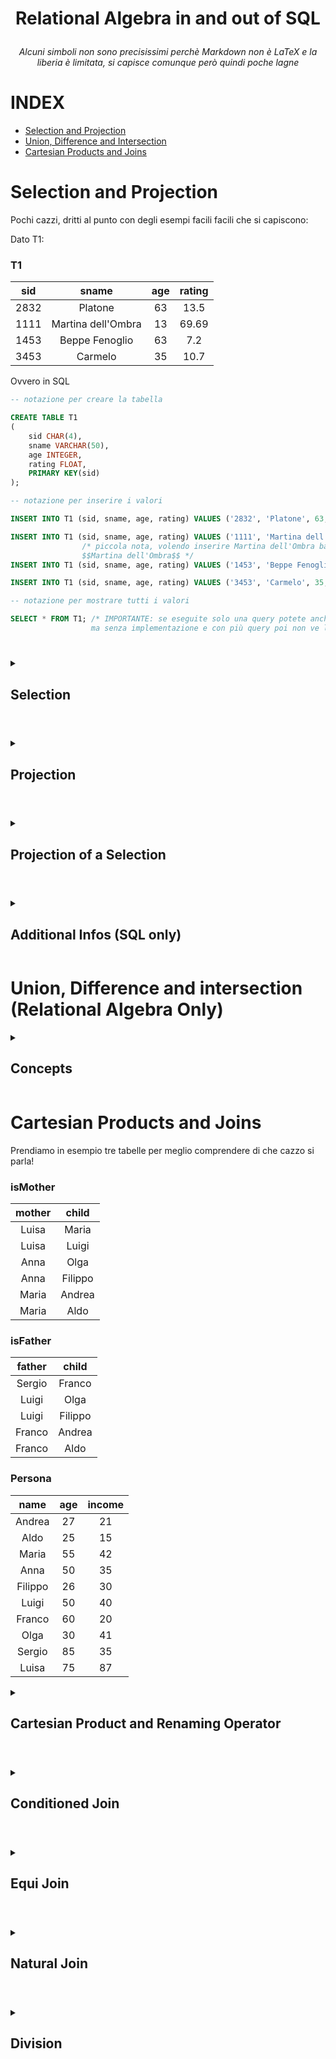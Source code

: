 # <p align = "center"> Relational Algebra in and out of SQL </p>

###### <p align = "center"> Alcuni simboli non sono precisissimi perchè Markdown non è LaTeX e la liberia è limitata, si capisce comunque però quindi poche lagne </p>

#
# INDEX

- [Selection and Projection](#selection-and-projection)
- [Union, Difference and Intersection](#union-difference-and-intersection-relational-algebra-only)
- [Cartesian Products and Joins](#cartesian-products-and-joins)

#

# Selection and Projection

Pochi cazzi, dritti al punto con degli esempi facili facili che si capiscono:

Dato T1:

### T1

| **sid** | **sname** | **age** | **rating** |
| :---: | :---: | :---: | :---: |
|2832|Platone|63|13.5|
|1111|Martina dell'Ombra|13|69.69|
|1453|Beppe Fenoglio|63|7.2|
|3453|Carmelo|35|10.7|

Ovvero in SQL

~~~sql
-- notazione per creare la tabella

CREATE TABLE T1
(
    sid CHAR(4),
    sname VARCHAR(50),
    age INTEGER,
    rating FLOAT,
    PRIMARY KEY(sid)
);

-- notazione per inserire i valori

INSERT INTO T1 (sid, sname, age, rating) VALUES ('2832', 'Platone', 63, 13.5);

INSERT INTO T1 (sid, sname, age, rating) VALUES ('1111', 'Martina dell Ombra', 13, 69.69);
                /* piccola nota, volendo inserire Martina dell'Ombra basterebbe fare 
                $$Martina dell'Ombra$$ */
INSERT INTO T1 (sid, sname, age, rating) VALUES ('1453', 'Beppe Fenoglio', 63, 7.2);

INSERT INTO T1 (sid, sname, age, rating) VALUES ('3453', 'Carmelo', 35, 10.7);

-- notazione per mostrare tutti i valori

SELECT * FROM T1; /* IMPORTANTE: se eseguite solo una query potete anche evitare il ;
                  ma senza implementazione e con più query poi non ve le distingue /*
~~~

#

<details>

<summary><h2> Selection </h2> </summary>

L'operazione di selezione *Sig1* = $\sigma_{age > 42}$(*T1*)

In SQL
~~~sql
SELECT * -- Seleziona tutte le righe e le colonne...
FROM T1  -- ...dalla tabella T1...
WHERE age > 42  -- ...tale che l'età sia maggiore di 42.
~~~

Dà come risultato:

### Sig1

| **sid** | **sname** | **age** | **rating** |
| :---: | :---: | :---: | :---: |
|2832|Platone|63|13.5|
|1453|Beppe Fenoglio|63|7.2|

</details>

#

<details>

<summary><h2> Projection </h2> </summary>

L'operazione di proiezione *Pro1* = $\pi_{age}$(*T1*)

In SQL
~~~sql
SELECT age --seleziona solo la colonna "age"
FROM T1
~~~

Produce:

### Pro1

| **age** | 
:---:
63
13
63
35
#### Piccola nota: dalle lezioni esce fuori che l'operatore di proiezione *dovrebbe* eliminare i duplicati, ma sta cosa nse vede pe niente, questo perchè ancora non abbiamo tenuto conto di un terminino importantino che vediamo qui di seguito (ricordo di fare opportune verifiche sul [sito](https://www.db-fiddle.com) consigliato dal Professore per esercitarsi):

~~~sql
SELECT distinct age -- distinct elimina le copie
FROM T1
~~~

Che invece darà in "output":

| **age** | 
:---:
63
13
35

</details>

#

<details>

<summary><h2> Projection of a Selection </h2> </summary>

E infine un'operazione tipo *SP* = $\pi_{sname,age}(\sigma_{rating>9}(T1))$

In SQL
~~~sql
SELECT sname, age
FROM T1
WHERE rating > 9;
~~~

Dà:

### SP

 **sname** | **age** | 
|:---: | :---: | 
|Martina dell'Ombra|13|
|Platone|63|
|Carmelo|35|

#### Non dò certezze sul fatto che sia una ricorrenza voluta da PostgreSQL, anche perchè non c'ho troppa sbatta di andare a verificare ciò che sto per dire, però pare che dall'alto verso il basso il risultato della query abbia organizzato i dati che abbiamo "proiettato" dal rating più alto fino al più basso (può essere che lo faccia sempre come no).

</details>

#

<details>

<summary><h2> Additional Infos (SQL only) </h2> </summary>

Per questi esempi useremo queste tabelle e il [sito](https://www.db-fiddle.com) consigliato:

~~~sql
CREATE TABLE Person
(
    pid CHAR(3),
    pname VARCHAR(50),
    income INTEGER,
    age INTEGER,
    PRIMARY KEY(pid)
);

INSERT INTO Person (pid, pname, income, age) VALUES ('aaa', 'Paolo', 30, 43);
INSERT INTO Person (pid, pname, income, age) VALUES ('aab', 'Francesca', 60, 5);
INSERT INTO Person (pid, pname, income, age) VALUES ('aba', 'Carla', 23, 60);
INSERT INTO Person (pid, pname, income, age) VALUES ('abb', 'Gesù Cristo', 0, 33);

------------------------------------------------------------


~~~
Name conventions:
~~~ sql
SELECT Person.pname, Person.income
FROM Person
WHERE Person.age < 35;

-- oppure se non ci sono ambiguità

SELECT pname, income
FROM Person
WHERE age < 35;

-- oppure se ci sono ambiguità ma vogliamo una soluzione più facile

SELECT p.pname, p.income
FROM Person /* as */ p
WHERE p.age < 35;
~~~

Per modificare il nome degli attributi in un risultato usiamo:
~~~ sql
SELECT p.pname as Person_Name, p.income, p.income as Person_Salary -- ripetere con label diversi
FROM Person p
WHERE p.age <35;
~~~

Possiamo anche usare delle espressioni nella proiezione:
~~~ sql
SELECT income/2 as Salary
FROM Person
WHERE age > 10;
~~~

Oppure complicare gli argomenti della selezione:

~~~ sql
SELECT pid, pname, age
FROM Person
WHERE income > 20 AND income <40;

-- o anche 

SELECT pid, pname, age + 420
FROM Person
WHERE income > 20 AND (age < 40 OR age > 3);
~~~

Generalizzare la soluzione di una selezione
~~~ sql
SELECT *
FROM Person
WHERE pname LIKE 'A_g%'; -- seleziona i nomi che hanno A come iniziale e g come terza lettera
~~~

</details>

#


# Union, Difference and intersection (Relational Algebra Only)

<details>

<summary><h2> Concepts </h2></summary>

Tutti e tre devono essere **union-compatible**, ovvero devono possedere lo stesso numero di colonne, e tutte le coppie di colonne "allineate" devono essere dello stesso tipo

Prenderemo in esempio due tabelle propedeutiche per comprendere i tre concetti: 

### S
|sid|sname|
|:---:|:---:|
|1|Arianna|
|2|Monica|
|3|Mariangelo|

### D
|did|dname|
|:---:|:---:|
|1|Arianna|
|4|Samaritano|
|3|Mariangelo|

### Unione 

$S \cup D$


|sid|sname|
|:---:|:---:|
|1|Arianna|
|2|Monica|
|3|Mariangelo|
|4|Samaritano|

### Intersezione

$S \cap D$

|sid|sname|
|:---:|:---:|
|1|Arianna|
|3|Mariangelo|

### DIfferenza 

$S - D$

|sid|sname|
|:---:|:---:|
|2|Monica|

</details>

#

# Cartesian Products and Joins

Prendiamo in esempio tre tabelle per meglio comprendere di che cazzo si parla!

### isMother

|mother|child|
|:---:|:---:|
Luisa|Maria
Luisa|Luigi
Anna|Olga
Anna|Filippo
Maria|Andrea
Maria|Aldo

### isFather

|father|child|
|:---:|:---:|
Sergio|Franco
Luigi|Olga
Luigi|Filippo
Franco|Andrea
Franco|Aldo

### Persona

|name|age|income|
|:---:|:---:|:---:|
Andrea|27|21
Aldo|25|15
Maria|55|42
Anna|50|35
Filippo|26|30
Luigi|50|40
Franco|60|20
Olga|30|41
Sergio|85|35
Luisa|75|87

<details>

<summary><h2> Cartesian Product and Renaming Operator </h2> </summary> 

Per facilità in questo esempio riduciamo a due tuple ciascuna le tabelle isMother e isFather dunque:

### isMother

|mother|child|
|:---:|:---:|
Luisa|Maria
Luisa|Luigi

### isFather

|father|child|
|:---:|:---:|
Sergio|Franco
Luigi|Olga

Banalmente, date le due tabelle, il **prodotto cartesiano** associa alle ad ogni riga della prima tabella, tutte le righe della seconda, e dunque uscirà che dato $ProdCart = isMother \times isFather$

### ProdCart

|mother|(child)|father|(child)|
|:---:|:---:|:---:|:---:|
|Luisa|Maria|Sergio|Franco
|Luisa|Maria|Luigi|Olga
|Luisa|Luigi|Sergio|Franco
|Luisa|Luigi|Luigi|Olga

In SQL:
~~~ sql

~~~

Per risolvere ambiguità come quella causata dalla doppia presenza di "child" usiamo il renaming operator. Dato $\rho( R (2 \to m\_ child, 4 \to f\_ child), isMother \times isFather)$ avremo:

### R

|mother|m_child|father|f_child|
|:---:|:---:|:---:|:---:|
|Luisa|Maria|Sergio|Franco
|Luisa|Maria|Luigi|Olga
|Luisa|Luigi|Sergio|Franco
|Luisa|Luigi|Luigi|Olga

In SQL:

~~~ sql

~~~

</details>

#

<details>

<summary><h2> Conditioned Join </h2> </summary> 

La **conditioned join** è simile al prodotto cartesiano, ma banalmente aggiunge un criterio per il quale ad una tupla ne debba essere collegata un'altra. Ad esempio, proviamo a fare 

$CondJoin = Persona ⋈_{p1.age < p2.age} Persona$

riscrivibile anche come 

$$\rho(CondJoin(1 \to p1.name, 2 \to p1.age, 3 \to p1.income, 4 \to p2.name, 5 \to p2.age, 6 \to p2.income), \sigma_{p1.age < p2.age}(\rho(p1, Persona) \times \rho(p2, Persona)))$$

nel caso in cui Persona sia composto solo dalle prime 4 tuple

### CondJoin

|p1.name|p1.age|p1.income|p2.name|p2.age|p2.income|
|:---:|:---:|:---:|:---:|:---:|:---:
Andrea|27|21|Anna|50|35
Andrea|27|21|Maria|55|42
Aldo|25|15|Andrea|27|21
Aldo|25|15|Anna|50|35
Aldo|25|15|Maria|55|42
Anna|50|35|Maria|55|42

In SQL:
~~~ sql

~~~

</details>

#

<details>

<summary><h2> Equi Join </h2> </summary> 

**L'equi join**, è null'altro se non una banale conditioned join in cui l'operatore di confronto controlla che i valori di un attributo di una tabella siano uguali ai valori di altri attributi di un'altra tabella.

Tornando a isFather e isMother come esempi, cerchiamo di definire un equi join definita come  

$EquiJoin = isMother ⋈_{isMother.child = isFather.father} isFather$  

oppure anche   
$$\rho(EquiJoin(2 \to m \_child, 4 \to f \_ child), \sigma_{isMother.child = isFather.father}(isMother \times isFather))$$

### EquiJoin

|mother|m_child|father|f_child|
|:---:|:---:|:---:|:---:|
|Luisa|Luigi|Luigi|Olga
|Luisa|Luigi|Luigi|Filippo

in SQL:

~~~ sql

~~~

</details>

#

<details>

<summary><h2> Natural Join </h2></summary>

Sebbene non sia usato molto, il **natural join** consente di svolgere un'operazione di equi join vitale. Dati sempre isMother e isFather definiamo una natural join come

$NatJoin = isMother ⋈ isFather$ 

che generalizziamo, dati X e Y rispettivamente la lista degli attributi di isMother e isFather

$$\rho(NatJoin, \pi_{X, Y-X}(\sigma_{isMother.isMother\cap isFather = isFather.isMother\cap isFather}(isMother \times isFather))) $$

o riassumendo

$$\rho(NatJoin, \pi_{X, Y-X}(isMother ⋈_{equi \_ on \_ isMother \cap isFather} isFather)) $$

### NatJoin

|mother|child|father|
|:---:|:---:|:---:|
|Anna|Olga|Luigi|
|Anna|Filippo|Luigi|
|Maria|Andrea|Franco|
|Maria|Aldo|Franco|

</details>

#

<details>

<summary><h2> Division </h2></summary>

La divisione non è supportata naturalmente nel linguaggio SQL, eppure dà un risultato parecchio fregno che vediamo ora

Per convenienza ci definiamo due nuove tabelle fresche fresche:

### Students

| name | uni_courses | 
|:---:|:---:|
| Paolo | Pisolino Avanzato | 
| Paolo | Punteggiatura 2 | 
| Lucario | 4 Stagioni | 
| Lucario | Pisolino Avanzato | 
| Minestra | Astrofisica Applicata | 
| Minestra | Morbin Time | 
| Minestra | Somma tra Tre Numeri | 

### AdvancedCourses

uni_courses|
:---:
Pisolino Avanzato
4 Stagioni

E definiamo dunque $Div = Students \div AdvancedCourses$

oppure visto come

$$ \rho (Div, \pi_{X - Y}(Students) - \pi_{X-Y}((\pi_{X-Y}(Students) \times AdvancedCourses) - Students)$$

### Div

name|
:---:
Lucario

</details>

#
